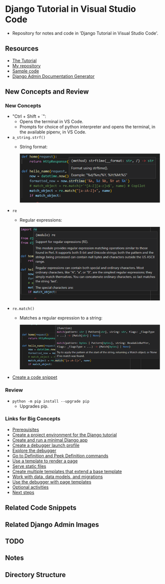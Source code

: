 # Django Tutorial in Visual Studio Code

* Repository for notes and code in 'Django Tutorial in Visual Studio Code'.

## Resources

* [The Tutorial](https://code.visualstudio.com/docs/python/tutorial-django)
* [My repository](https://github.com/brucestull/django-vscode)
* [Sample code](https://github.com/microsoft/python-sample-vscode-django-tutorial)
* [Django Admin Documentation Generator](https://docs.djangoproject.com/en/4.1/ref/contrib/admin/admindocs/)

## New Concepts and Review

### New Concepts

* "Ctrl + Shift + `":
  * Opens the terminal in VS Code.
  * Prompts for choice of python interpreter and opens the terminal, in the available pipenv, in VS Code.
* `a_string.strf()`
  * String format:

    ![a_string.strf()](./images/strf.png)
* `re`
  * Regular expressions:

    ![re](./images/re.png)
* `re.match()`
  * Matches a regular expression to a string:

    ![re.match()](./images/match.png)
* [Create a code snippet](https://code.visualstudio.com/docs/python/tutorial-django#_create-a-code-snippet)

### Review

* `python -m pip install --upgrade pip`
  * Upgrades pip.

### Links for Big Concepts

* [Prerequisites](https://code.visualstudio.com/docs/python/tutorial-django#_prerequisites)
* [Create a project environment for the Django tutorial](https://code.visualstudio.com/docs/python/tutorial-django#_create-a-project-environment-for-the-django-tutorial)
* [Create and run a minimal Django app](https://code.visualstudio.com/docs/python/tutorial-django#_create-and-run-a-minimal-django-app)
* [Create a debugger launch profile](https://code.visualstudio.com/docs/python/tutorial-django#_create-a-debugger-launch-profile)
* [Explore the debugger](https://code.visualstudio.com/docs/python/tutorial-django#_explore-the-debugger)
* [Go to Definition and Peek Definition commands](https://code.visualstudio.com/docs/python/tutorial-django#_go-to-definition-and-peek-definition-commands)
* [Use a template to render a page](https://code.visualstudio.com/docs/python/tutorial-django#_use-a-template-to-render-a-page)
* [Serve static files](https://code.visualstudio.com/docs/python/tutorial-django#_serve-static-files)
* [Create multiple templates that extend a base template](https://code.visualstudio.com/docs/python/tutorial-django#_create-multiple-templates-that-extend-a-base-template)
* [Work with data, data models, and migrations](https://code.visualstudio.com/docs/python/tutorial-django#_work-with-data-data-models-and-migrations)
* [Use the debugger with page templates](https://code.visualstudio.com/docs/python/tutorial-django#_use-the-debugger-with-page-templates)
* [Optional activities](https://code.visualstudio.com/docs/python/tutorial-django#_optional-activities)
* [Next steps](https://code.visualstudio.com/docs/python/tutorial-django#_next-steps)

## Related Code Snippets

## Related Django Admin Images

## TODO

## Notes

## Directory Structure
